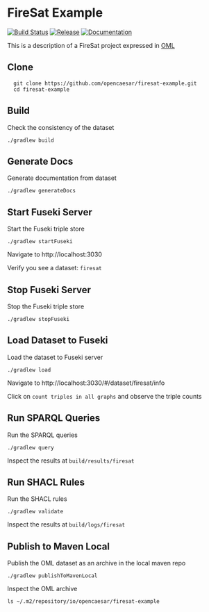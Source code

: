 # FireSat Example

[![Build Status](https://github.com/opencaesar/firesat-example/actions/workflows/ci.yml/badge.svg)](https://github.com/opencaesar/firesat-example/actions/workflows/ci.yml)
[![Release](https://img.shields.io/github/v/release/opencaesar/firesat-example?label=Release)](https://github.com/opencaesar/firesat-example/releases/latest)
[![Documentation](https://img.shields.io/badge/Documentation-HTML-orange)](https://www.opencaesar.io/firesat-example/) 

This is a description of a FireSat project expressed in [OML](https://github.com/opencaesar/oml)

## Clone
```
  git clone https://github.com/opencaesar/firesat-example.git
  cd firesat-example
```
## Build

Check the consistency of the dataset

```
./gradlew build
```

## Generate Docs

Generate documentation from dataset

```
./gradlew generateDocs
```

## Start Fuseki Server

Start the Fuseki triple store

```
./gradlew startFuseki
```

Navigate to http://localhost:3030

Verify you see a dataset: `firesat`

## Stop Fuseki Server

Stop the Fuseki triple store

```
./gradlew stopFuseki
```

## Load Dataset to Fuseki

Load the dataset to Fuseki server

```
./gradlew load
```

Navigate to http://localhost:3030/#/dataset/firesat/info

Click on `count triples in all graphs` and observe the triple counts

## Run SPARQL Queries

Run the SPARQL queries

```
./gradlew query
```

Inspect the results at `build/results/firesat`

## Run SHACL Rules
Run the SHACL rules

```
./gradlew validate
```

Inspect the results at `build/logs/firesat`

## Publish to Maven Local

Publish the OML dataset as an archive in the local maven repo

```
./gradlew publishToMavenLocal
```

Inspect the OML archive

```
ls ~/.m2/repository/io/opencaesar/firesat-example
```